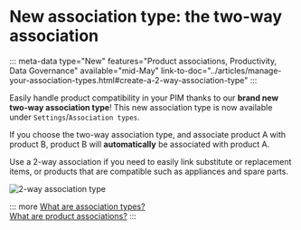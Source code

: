 # New association type: the two-way association

::: meta-data type="New" features="Product associations, Productivity, Data Governance" available="mid-May" link-to-doc="../articles/manage-your-association-types.html#create-a-2-way-association-type"
:::

Easily handle product compatibility in your PIM thanks to our **brand new two-way association type**! This new association type is now available under `Settings`/`Association types`.

If you choose the two-way association type, and associate product A with product B, product B will **automatically** be associated with product A.

Use a 2-way association if you need to easily link substitute or replacement items, or products that are compatible such as appliances and spare parts.

![2-way association type](../img/Associations_2-way-association-type.png)

::: more
[What are association types?](../articles/manage-your-association-types.html)    
[What are product associations?](../articles/products-associations.html)
:::
